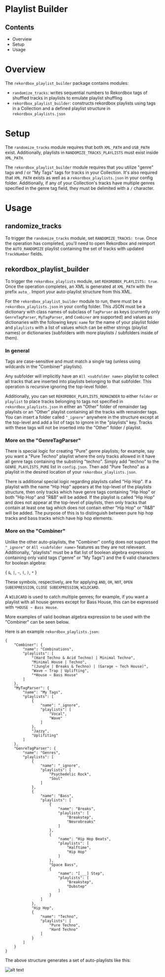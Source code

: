 # Playlist Builder

## Contents
* Overview
* Setup
* Usage

# Overview
The `rekordbox_playlist_builder` package contains modules:
* `randomize_tracks`: writes sequential numbers to Rekordbox tags of shuffled tracks in playlists to emulate playlist shuffling
* `rekordbox_playlist_builder`: constructs rekordbox playlists using tags in a Collection and a defined playlist structure in `rekordbox_playlists.json`

# Setup
The `randomize_tracks` module requires that both `XML_PATH` and `USB_PATH` exist. Additionally, playlists in `RANDOMIZE_TRACKS_PLAYLISTS` must exist inside `XML_PATH`.

The `rekordbox_playlist_builder` module requires that you utilize "genre" tags and / or "My Tags" tags for tracks in your Collection. It's also required that `XML_PATH` exists as well as a `rekordbox_playlists.json` in your config folder. Additionally, if any of your Collection's tracks have multiple genres specified in the genre tag field, they must be delimited with a `/` character.

# Usage

## randomize_tracks
To trigger the `randomize_tracks` module, set `RANDOMIZE_TRACKS: true`. Once the operation has completed, you'll need to open Rekordbox and reimport the `AUTO_RANDOMIZE` playlist containing the set of tracks with updated `TrackNumber` fields.

## rekordbox_playlist_builder 
To trigger the `rekordbox_playlists` module, set `REKORDBOX_PLAYLISTS: true`. Once the operation completes, an XML is generated at `XML_PATH` with the prefix `auto_`. Import your auto-playlist structure from this XML.

For the `rekordbox_playlist_builder` module to run, there must be a `rekordbox_playlists.json` in your config folder. This JSON must be a dictionary with class names of subclass of `TagParser` as keys (currently only `GenreTagParser`, `MyTagParser`, and `Combiner` are supported) and values as dictionaries with the following keys: `name` for the name of your playlist folder and `playlists` with a list of values which can be either strings (playlist names) or dictionaries (subfolders with more playlists / subfolders inside of them).

### In general
Tags are case-sensitive and must match a single tag (unless using wildcards in the "Combiner" playlists).

Any subfolder will implicitly have an `All <subfolder name>` playlist to collect all tracks that are inserted into playlists belonging to that subfolder. This operation is recursive ignoring the top-level folder.

Additionally, you can set `REKORDBOX_PLAYLISTS_REMAINDER` to either `folder` or `playlist` to place tracks belonging to tags not specified in `rekordbox_playlists.json` in either an "Other" folder of remainder tag playlists or an "Other" playlist containing all the tracks with remainder tags. You can insert a folder called `"_ignore"` anywhere in the structure except at the top-level and add a list of tags to ignore in the "playlists" key. Tracks with these tags will not be inserted into the "Other" folder / playlist.

### More on the "GenreTagParser"
There is special logic for creating "Pure" genre playlists; for example, say you want a "Pure Techno" playlist where the only tracks allowed in it have all genre tags containing the substring "techno". Simply add "techno" to the `GENRE_PLAYLISTS_PURE` list in `config.json`. Then add "Pure Techno" as a playlist in the desired location of your `rekordbox_playlists.json`.

There is additional special logic regarding playlists called "Hip Hop". If a playlist with the name "Hip Hop" appears at the top-level of the playlists structure, then only tracks which have genre tags containing "Hip Hop" or both "Hip Hop" and "R&B" will be added. If the playlist is called "Hip Hop" and does not appear at the top-level of playlists, then only tracks that contain at least one tag which does not contain either "Hip Hop" or "R&B" will be added. The purpose of this is to distinguish between pure hip hop tracks and bass tracks which have hip hop elements.

### More on the "Combiner"
Unlike the other auto-playlists, the "Combiner" config does not support the `"_ignore"` or `All <subfolder name>` features as they are not releveant. Additionally, "playlists" must be a flat list of boolean algebra expressions containing only valid tags ("genre" or "My Tags") and the 6 valid characters for boolean algebra:

{ `&`, `|`, `~`, `(`, `)`, `*` }

These symbols, respectively, are for applying `AND`, `OR`, `NOT`, `OPEN SUBEXPRESSION`, `CLOSE SUBEXPRESSION`, `WILDCARD`.

A `WILDCARD` is used to catch multiple genres; for example, if you want a playlist with all house genres except for Bass House, this can be expressed with `*HOUSE ~ Bass House`.

More examples of valid boolean algebra expression to be used with the "Combiner" can be seen below.


Here is an example `rekordbox_playlists.json`:
```
{
    "Combiner": {
        "name": "Combinations",
        "playlists": [
            "(Hard Techno & Acid Techno) | Minimal Techno",
            "Minimal House | Techno",
            "(Jungle | Breaks & Techno) | (Garage ~ Tech House)",
            "Wave ~ Trap | Uplifting",
            "*House ~ Bass House"
        ]
    },
    "MyTagParser": {
        "name": "My Tags",
        "playlists": [
            {
                "name": "_ignore",
                "playlists": [
                    "Vocal",
                    "Wave"
                ]
            },
            "Jazzy",
            "Uplifiting"
        ]
    },
    "GenreTagParser": {
        "name": "Genres",
        "playlists": [
            {
                "name": "_ignore",
                "playlists": [
                    "Psychedelic Rock",
                    "Soul"
                ]
            },
            {
                "name": "Bass",
                "playlists": [
                    {
                        "name": "Breaks",
                        "playlists": [
                            "Breakstep",
                            "Neurobreaks"
                        ]
                    },
                    {
                        "name": "Hip Hop Beats",
                        "playlists": [
                            "Halftime",
                            "Hip Hop"
                        ]
                    },
                    "Space Bass",
                    {
                        "name": "[___] Step",
                        "playlists": [
                            "Breakstep",
                            "Dubstep"
                        ]
                    }
                ]
            },
            "Hip Hop",
            {
                "name": "Techno",
                "playlists": [
                    "Pure Techno",
                    "Hard Techno"
                ]
            }
        ]
    }
}
```
The above structure generates a set of auto-playlists like this:

![alt text](https://raw.githubusercontent.com/a-rich/DJ-Tools/2.3.0/images/Pioneer_Auto_Playlist.png "Automatic Genre Playlist")